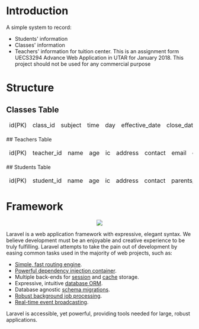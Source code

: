 # Introduction
A simple system to record:
- Students' information
- Classes' information
- Teachers' information
for tuition center.
This is an assignment form UECS3294 Advance Web Application in UTAR for January 2018.
This project should not be used for any commercial purpose

# Structure
## Classes Table
<table>
  <thead>
    <td>id(PK)</td>
    <td>class_id</td>
    <td>subject</td>
    <td>time</td>
    <td>day</td>
    <td>effective_date</td>
    <td>close_date</td>
    <td>max_sit</td>
    <td>venue</td>
    <td>teacher_id(FK)</td>
  </thead>
</table>
## Teachers Table
<table>
  <thead>
    <td>id(PK)</td>
    <td>teacher_id</td>
    <td>name</td>
    <td>age</td>
    <td>ic</td>
    <td>address</td>
    <td>contact</td>
    <td>email</td>
    <td>education_background</td>
  </thead>
</table> 
## Students Table
<table>
  <thead>
    <td>id(PK)</td>
    <td>student_id</td>
    <td>name</td>
    <td>age</td>
    <td>ic</td>
    <td>address</td>
    <td>contact</td>
    <td>parents_contact</td>
    <td>email</td>
    <td>school</td>
  </thead>
</table>

# Framework
<p align="center"><img src="https://laravel.com/assets/img/components/logo-laravel.svg"></p>

Laravel is a web application framework with expressive, elegant syntax. We believe development must be an enjoyable and creative experience to be truly fulfilling. Laravel attempts to take the pain out of development by easing common tasks used in the majority of web projects, such as:

- [Simple, fast routing engine](https://laravel.com/docs/routing).
- [Powerful dependency injection container](https://laravel.com/docs/container).
- Multiple back-ends for [session](https://laravel.com/docs/session) and [cache](https://laravel.com/docs/cache) storage.
- Expressive, intuitive [database ORM](https://laravel.com/docs/eloquent).
- Database agnostic [schema migrations](https://laravel.com/docs/migrations).
- [Robust background job processing](https://laravel.com/docs/queues).
- [Real-time event broadcasting](https://laravel.com/docs/broadcasting).

Laravel is accessible, yet powerful, providing tools needed for large, robust applications.
